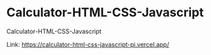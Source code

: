 # Calculator-HTML-CSS-Javascript
Calculator-HTML-CSS-Javascript

Link: https://calculator-html-css-javascript-pi.vercel.app/

